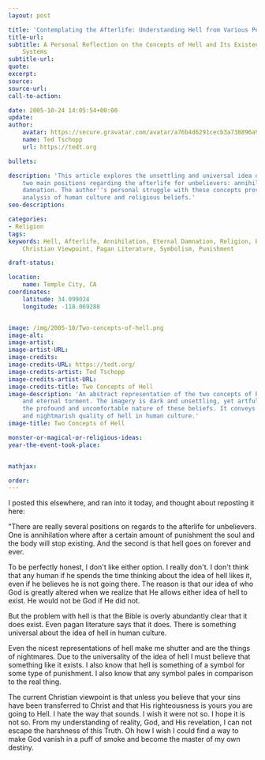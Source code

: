```yaml
---
layout: post

title: 'Contemplating the Afterlife: Understanding Hell from Various Perspectives'
title-url:
subtitle: A Personal Reflection on the Concepts of Hell and Its Existence in Belief
    Systems
subtitle-url:
quote:
excerpt:
source:
source-url:
call-to-action:

date: 2005-10-24 14:05:54+00:00
update:
author:
    avatar: https://secure.gravatar.com/avatar/a76b4d6291cecb3a738896a971bfb903?s=512&d=mp&r=g
    name: Ted Tschopp
    url: https://tedt.org

bullets:

description: 'This article explores the unsettling and universal idea of hell, examining
    two main positions regarding the afterlife for unbelievers: annihilation and eternal
    damnation. The author''s personal struggle with these concepts provides a thought-provoking
    analysis of human culture and religious beliefs.'
seo-description:

categories:
- Religion
tags:
keywords: Hell, Afterlife, Annihilation, Eternal Damnation, Religion, Belief Systems,
    Christian Viewpoint, Pagan Literature, Symbolism, Punishment

draft-status:

location:
    name: Temple City, CA
coordinates:
    latitude: 34.099024
    longitude: -118.069288


image: /img/2005-10/Two-concepts-of-hell.png
image-alt: 
image-artist:
image-artist-URL:
image-credits:
image-credits-URL: https://tedt.org/
image-credits-artist: Ted Tschopp
image-credits-artist-URL:
image-credits-title: Two Concepts of Hell
image-description: 'An abstract representation of the two concepts of hell: annihilation
    and eternal torment. The imagery is dark and unsettling, yet artful, symbolizing
    the profound and uncomfortable nature of these beliefs. It conveys the universality
    and nightmarish quality of hell in human culture.'
image-title: Two Concepts of Hell

monster-or-magical-or-religious-ideas:
year-the-event-took-place:


mathjax:

order:
---
```

I posted this elsewhere, and ran into it today, and thought about reposting it here:

"There are really several positions on regards to the afterlife for unbelievers. One is annihilation where after a certain amount of punishment the soul and the body will stop existing. And the second is that hell goes on forever and ever.

To be perfectly honest, I don't like either option. I really don't. I don't think that any human if he spends the time thinking about the idea of hell likes it, even if he believes he is not going there. The reason is that our idea of who God is greatly altered when we realize that He allows either idea of hell to exist. He would not be God if He did not.

But the problem with hell is that the Bible is overly abundantly clear that it does exist. Even pagan literature says that it does. There is something universal about the idea of hell in human culture.

Even the nicest representations of hell make me shutter and are the things of nightmares. Due to the universality of the idea of hell I must believe that something like it exists. I also know that hell is something of a symbol for some type of punishment. I also know that any symbol pales in comparison to the real thing.

The current Christian viewpoint is that unless you believe that your sins have been transferred to Christ and that His righteousness is yours you are going to Hell. I hate the way that sounds. I wish it were not so. I hope it is not so. From my understanding of reality, God, and His revelation, I can not escape the harshness of this Truth. Oh how I wish I could find a way to make God vanish in a puff of smoke and become the master of my own destiny.
